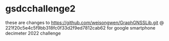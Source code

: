 # gsdcchallenge2

these are changes to https://github.com/weisongwen/GraphGNSSLib.git @ 221f20c5e4c5f9bb318fc0f33d2f9ed7812cab62
for google smartphone decimeter 2022 challenge
